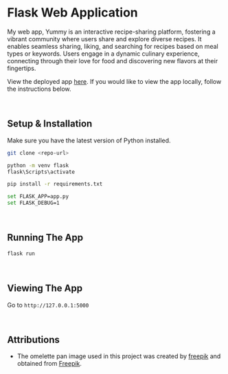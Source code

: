 # Flask Web Application
My web app, Yummy is an interactive recipe-sharing platform, fostering a vibrant community where users share and explore diverse recipes. It enables seamless sharing, liking, and searching for recipes based on meal types or keywords. Users engage in a dynamic culinary experience, connecting through their love for food and discovering new flavors at their fingertips.

View the deployed app [here](https://flask-yummy.onrender.com/). If you would like to view the app locally, follow the instructions below.

<br>

## Setup & Installation
Make sure you have the latest version of Python installed.

```bash
git clone <repo-url>
```
```bash
python -m venv flask
flask\Scripts\activate 
```
```bash
pip install -r requirements.txt
```
```bash
set FLASK_APP=app.py
set FLASK_DEBUG=1 
```
<br>

## Running The App

```bash
flask run
```
<br>

## Viewing The App
Go to `http://127.0.0.1:5000`

<br>

## Attributions
- The omelette pan image used in this project was created by [freepik](https://www.freepik.com/author/freepik) and obtained from [Freepik](https://www.freepik.com/free-photo/cartoon-style-omelette-pan_40339045.htm).
